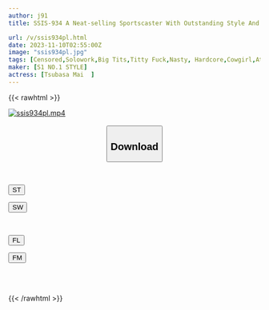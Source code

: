 ```yaml
---
author: j91
title: SSIS-934 A Neat-selling Sportscaster With Outstanding Style And Charm. Behind The Scenes, SEX = Sports-like Slut Who Shakes Her Hips And Gets Sweaty. Mai Tsubasa.

url: /v/ssis934pl.html
date: 2023-11-10T02:55:00Z
image: "ssis934pl.jpg"
tags: [Censored,Solowork,Big Tits,Titty Fuck,Nasty, Hardcore,Cowgirl,Athlete	 ]
maker: [S1 NO.1 STYLE]
actress: [Tsubasa Mai  ]
---
```



{{< rawhtml >}}

<div class="video" data-videoid="LMVDMkQDrkibw4">
    <a href="javascript:;">
        <img src="https://my.j91.asia/v/ssis934pl.jpg" width="WIDTH" height="HEIGHT" alt="ssis934pl.mp4" loading="lazy">
    </a>
</div>

<script type="text/javascript" src="https://j91.asia/asset/on-demand-st.js"></script>

<br>
  <link rel="stylesheet" href="https://j91.asia/asset/bs5.css">
  
  <center>
  <button class="btn btn-primary" type="button" data-bs-toggle="collapse" data-bs-target=".multi-collapse" aria-expanded="false" aria-controls="multiCollapseExample1 multiCollapseExample2"><h2>Download</h2></button></center>
</p>
<div class="row">
  <div class="col">
    <div class="collapse multi-collapse" id="multiCollapseExample1">
      <div class="card card-body">
	      	      <br>
<div class="buttons">  
<p><a href="https://streamtape.to/v/LMVDMkQDrkibw4" target="_blank"><button class="btn-hover color-3"><i class="fa fa-download"></i> ST</button></a></p>
<p><a href="https://sfastwish.com/b5qqjjc90pf6" target="_blank"><button class="btn-hover color-2"><i class="fa fa-download"></i> SW</button></a></p></div>
    </div>
  </div>
</div>
  <div class="col">
    <div class="collapse multi-collapse" id="multiCollapseExample2">
      <div class="card card-body">
	      <br>
<div class="buttons">
<p><a href="https://fviplions.com/f/atn64vtor0if" target="_blank"><button class="btn-hover color-9"><i class="fa fa-download"></i> FL</button></a></p>
<p><a href="https://filemoon.sx/d/ohs5najusiay" target="_blank"><button class="btn-hover color-8"><i class="fa fa-download"></i> FM</button></a></p></div>
<br><br>
      </div>
    </div>
  </div>
</div>

{{< /rawhtml >}}
